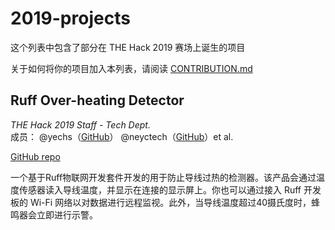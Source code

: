 # 2019-projects
这个列表中包含了部分在 THE Hack 2019 赛场上诞生的项目

关于如何将你的项目加入本列表，请阅读 [CONTRIBUTION.md](CONTRIBUTION.md)

## Ruff Over-heating Detector

*THE Hack 2019 Staff - Tech Dept.*  
成员： @yechs（[GitHub](https://github.com/yechs)） @neyctech（[GitHub](https://github.com/neyctech)）et al.

[GitHub repo](https://github.com/hackinit/ruff-overheating-detector)

一个基于Ruff物联网开发套件开发的用于防止导线过热的检测器。该产品会通过温度传感器读入导线温度，并显示在连接的显示屏上。你也可以通过接入 Ruff 开发板的 Wi-Fi 网络以对数据进行远程监视。此外，当导线温度超过40摄氏度时，蜂鸣器会立即进行示警。
